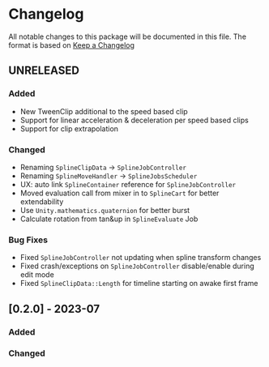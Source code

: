 # Changelog

All notable changes to this package will be documented in this file. The format is based on [Keep a Changelog](http://keepachangelog.com/en/1.0.0/)

## UNRELEASED 

### Added

* New TweenClip additional to the speed based clip
* Support for linear acceleration & deceleration per speed based clips
* Support for clip extrapolation

### Changed

* Renaming `SplineClipData` -> `SplineJobController`
* Renaming `SplineMoveHandler` -> `SplineJobsScheduler`
* UX: auto link `SplineContainer` reference for `SplineJobController`
* Moved evaluation call from mixer in to `SplineCart` for better extendability
* Use `Unity.mathematics.quaternion` for better burst
* Calculate rotation from tan&up in `SplineEvaluate` Job

### Bug Fixes

* Fixed `SplineJobController` not updating when spline transform changes
* Fixed crash/exceptions on `SplineJobController` disable/enable during edit mode
* Fixed `SplineClipData::Length` for timeline starting on awake first frame

## [0.2.0] - 2023-07

### Added

### Changed